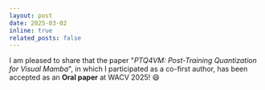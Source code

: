 ```yaml
---
layout: post
date: 2025-03-02
inline: true
related_posts: false
---
```


I am pleased to share that the paper "*PTQ4VM: Post-Training Quantization for Visual Mamba*", in which I participated as a co-first author, has been accepted as an **Oral paper** at WACV 2025! 😄

